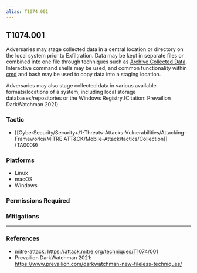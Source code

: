 ```yaml
---
alias: T1074.001
---
```


## T1074.001

Adversaries may stage collected data in a central location or directory on the local system prior to Exfiltration. Data may be kept in separate files or combined into one file through techniques such as [Archive Collected Data](https://attack.mitre.org/techniques/T1560). Interactive command shells may be used, and common functionality within [cmd](https://attack.mitre.org/software/S0106) and bash may be used to copy data into a staging location.

Adversaries may also stage collected data in various available formats/locations of a system, including local storage databases/repositories or the Windows Registry.(Citation: Prevailion DarkWatchman 2021)


### Tactic
- [[CyberSecurity/Security+/1-Threats-Attacks-Vulnerabilities/Attacking-Frameworks/MITRE ATT&CK/Mobile-Attack/tactics/Collection]] (TA0009)

### Platforms
- Linux
- macOS
- Windows

### Permissions Required

### Mitigations


---
### References

- mitre-attack: https://attack.mitre.org/techniques/T1074/001
- Prevailion DarkWatchman 2021: https://www.prevailion.com/darkwatchman-new-fileless-techniques/

